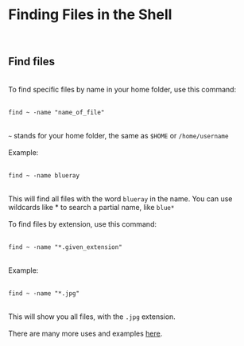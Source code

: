 <h1>Finding Files in the Shell</h1>

        
<br>
<h2>Find files</h2><br>
To find specific files by name in your home folder, use this command:<br>
<br>
<pre><code>find ~ -name &quot;name_of_file&quot;</code></pre><br>
<code>~</code> stands for your home folder, the same as <code>$HOME</code> or <code>&#x2F;home&#x2F;username</code><br>
<br>
Example:<br>
<br>
<pre><code>find ~ -name blueray</code></pre><br>
This will find all files with the word <code>blueray</code> in the name. You can use wildcards like * to search a partial name, like <code>blue*</code><br>
<br>
To find files by extension, use this command:<br>
<br>
<pre><code>find ~ -name &quot;*.given_extension&quot;</code></pre><br>
Example:<br>
<br>
<pre><code>find ~ -name &quot;*.jpg&quot;</code></pre><br>
This will show you all files, with the <code>.jpg</code> extension.<br>
<br>
There are many more uses and examples <a href="http://www.go2linux.org/usages-examples-of-find-command">here</a>.<br>
<br>
